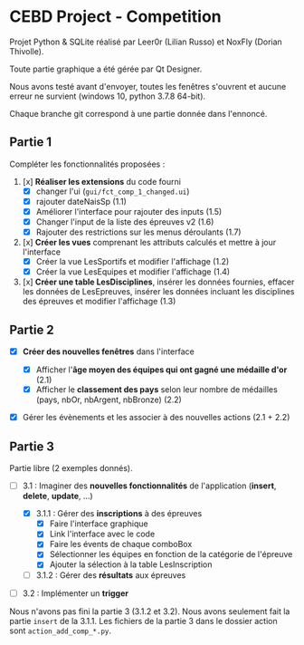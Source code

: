 # CEBD Project - Competition

Projet Python & SQLite réalisé par Leer0r (Lilian Russo) et NoxFly (Dorian Thivolle).

Toute partie graphique a été gérée par Qt Designer.

Nous avons testé avant d'envoyer, toutes les fenêtres s'ouvrent et aucune erreur ne survient (windows 10, python 3.7.8 64-bit).

Chaque branche git correspond à une partie donnée dans l'ennoncé.

## Partie 1

Compléter les fonctionnalités proposées :

1. [x] **Réaliser les extensions** du code fourni
	- [x] changer l'ui (`gui/fct_comp_1_changed.ui`)
	- [x] rajouter dateNaisSp (1.1)
	- [x] Améliorer l'interface pour rajouter des inputs (1.5)
	- [x] Changer l'input de la liste des épreuves v2 (1.6)
	- [x] Rajouter des restrictions sur les menus déroulants (1.7)
1. [x] **Créer les vues** comprenant les attributs calculés et mettre à jour l'interface
	- [x] Créer la vue LesSportifs et modifier l'affichage (1.2)
	- [x] Créer la vue LesEquipes et modifier l'affichage (1.4)
1. [x] **Créer une table LesDisciplines**, insérer les données fournies, effacer les données de LesEpreuves, insérer les données incluant les disciplines des épreuves et modifier l'affichage (1.3)

## Partie 2

- [x] **Créer des nouvelles fenêtres** dans l'interface
	- [x] Afficher l'**âge moyen des équipes qui ont gagné une médaille d'or** (2.1)
	- [x] Afficher le **classement des pays** selon leur nombre de médailles (pays, nbOr, nbArgent, nbBronze) (2.2)
- [x] Gérer les évènements et les associer à des nouvelles actions (2.1 + 2.2)


## Partie 3

Partie libre (2 exemples donnés).

- [ ] 3.1 : Imaginer des **nouvelles fonctionnalités** de l'application (**insert**, **delete**, **update**, ...)
	- [x] 3.1.1 : Gérer des **inscriptions** à des épreuves
        - [x] Faire l'interface graphique
        - [x] Link l'interface avec le code
        - [x] Faire les évents de chaque comboBox
        - [x] Sélectionner les équipes en fonction de la catégorie de l'épreuve
        - [x] Ajouter la sélection à la table LesInscription
	- [ ] 3.1.2 : Gérer des **résultats** aux épreuves
- [ ] 3.2 : Implémenter un **trigger**


Nous n'avons pas fini la partie 3 (3.1.2 et 3.2).
Nous avons seulement fait la partie `insert` de la 3.1.1.
Les fichiers de la partie 3 dans le dossier action sont `action_add_comp_*.py`.